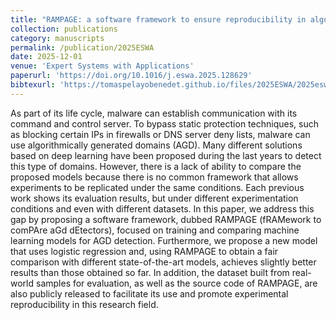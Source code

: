 ```yaml
---
title: "RAMPAGE: a software framework to ensure reproducibility in algorithmically generated domains detection"
collection: publications
category: manuscripts
permalink: /publication/2025ESWA
date: 2025-12-01
venue: 'Expert Systems with Applications'
paperurl: 'https://doi.org/10.1016/j.eswa.2025.128629'
bibtexurl: 'https://tomaspelayobenedet.github.io/files/2025ESWA/2025eswa.bib'
---
```

As part of its life cycle, malware can establish communication with its command and control server. To bypass static protection techniques, such as blocking certain IPs in firewalls or DNS server deny lists, malware can use algorithmically generated domains (AGD). Many different solutions based on deep learning have been proposed during the last years to detect this type of domains. However, there is a lack of ability to compare the proposed models because there is no common framework that allows experiments to be replicated under the same conditions. Each previous work shows its evaluation results, but under different experimentation conditions and even with different datasets. In this paper, we address this gap by proposing a software framework, dubbed RAMPAGE (fRAMework to comPAre aGd dEtectors), focused on training and comparing machine learning models for AGD detection. Furthermore, we propose a new model that uses logistic regression and, using RAMPAGE to obtain a fair comparison with different state-of-the-art models, achieves slightly better results than those obtained so far. In addition, the dataset built from real-world samples for evaluation, as well as the source code of RAMPAGE, are also publicly released to facilitate its use and promote experimental reproducibility in this research field.
